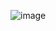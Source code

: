 ![image](https://github.com/filipeveronezi/veronezi.dev/assets/48724782/151d6184-bf7b-44d9-abd1-f4b6cdbdcd86)
